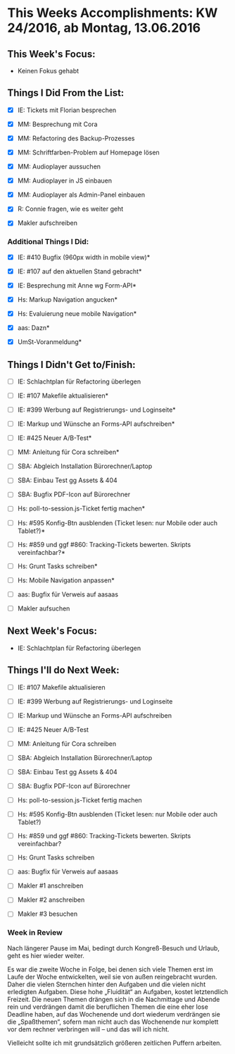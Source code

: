 # This Weeks Accomplishments: KW 24/2016, ab Montag, 13.06.2016



## This Week's Focus:
* Keinen Fokus gehabt


## Things I Did From the List:
- [x] IE: Tickets mit Florian besprechen
- [x] MM: Besprechung mit Cora
- [x] MM: Refactoring des Backup-Prozesses
- [x] MM: Schriftfarben-Problem auf Homepage lösen
- [x] MM: Audioplayer aussuchen
- [x] MM: Audioplayer in JS einbauen
- [x] MM: Audioplayer als Admin-Panel einbauen
- [x] R: Connie fragen, wie es weiter geht
- [x] Makler aufschreiben



### Additional Things I Did:
- [x] IE: #410 Bugfix (960px width in mobile view)*
- [x] IE: #107 auf den aktuellen Stand gebracht*
- [x] IE: Besprechung mit Anne wg Form-API*
- [x] Hs: Markup Navigation angucken*
- [x] Hs: Evaluierung neue mobile Navigation*
- [x] aas: Dazn*
- [x] UmSt-Voranmeldung*



## Things I Didn't Get to/Finish:
- [ ] IE: Schlachtplan für Refactoring überlegen
- [ ] IE: #107 Makefile aktualisieren*
- [ ] IE: #399 Werbung auf Registrierungs- und Loginseite*
- [ ] IE: Markup und Wünsche an Forms-API aufschreiben*
- [ ] IE: #425 Neuer A/B-Test*
- [ ] MM: Anleitung für Cora schreiben*
- [ ] SBA: Abgleich Installation Bürorechner/Laptop
- [ ] SBA: Einbau Test gg Assets & 404
- [ ] SBA: Bugfix PDF-Icon auf Bürorechner
- [ ] Hs: poll-to-session.js-Ticket fertig machen*
- [ ] Hs: #595 Konfig-Btn ausblenden (Ticket lesen: nur Mobile oder auch Tablet?)*
- [ ] Hs: #859 und ggf #860: Tracking-Tickets bewerten. Skripts vereinfachbar?*
- [ ] Hs: Grunt Tasks schreiben*
- [ ] Hs: Mobile Navigation anpassen*
- [ ] aas: Bugfix für Verweis auf aasaas
- [ ] Makler aufsuchen




## Next Week's Focus: 
* IE: Schlachtplan für Refactoring überlegen




## Things I'll do Next Week:
- [ ] IE: #107 Makefile aktualisieren
- [ ] IE: #399 Werbung auf Registrierungs- und Loginseite
- [ ] IE: Markup und Wünsche an Forms-API aufschreiben
- [ ] IE: #425 Neuer A/B-Test
- [ ] MM: Anleitung für Cora schreiben
- [ ] SBA: Abgleich Installation Bürorechner/Laptop
- [ ] SBA: Einbau Test gg Assets & 404
- [ ] SBA: Bugfix PDF-Icon auf Bürorechner
- [ ] Hs: poll-to-session.js-Ticket fertig machen
- [ ] Hs: #595 Konfig-Btn ausblenden (Ticket lesen: nur Mobile oder auch Tablet?)
- [ ] Hs: #859 und ggf #860: Tracking-Tickets bewerten. Skripts vereinfachbar?
- [ ] Hs: Grunt Tasks schreiben
- [ ] aas: Bugfix für Verweis auf aasaas
- [ ] Makler #1 anschreiben
- [ ] Makler #2 anschreiben
- [ ] Makler #3 besuchen




### Week in Review

Nach längerer Pause im Mai, bedingt durch Kongreß-Besuch und Urlaub, geht es hier wieder weiter.

Es war die zweite Woche in Folge, bei denen sich viele Themen erst im Laufe der Woche entwickelten, weil sie von außen reingebracht wurden. Daher die vielen Sternchen hinter den Aufgaben und die vielen nicht erledigten Aufgaben. Diese hohe „Fluidität“ an Aufgaben, kostet letztendlich Freizeit. Die neuen Themen drängen sich in die Nachmittage und Abende rein und verdrängen damit die beruflichen Themen die eine eher lose Deadline haben, auf das Wochenende und dort wiederum verdrängen sie die „Spaßthemen“, sofern man nicht auch das Wochenende nur komplett vor dem rechner verbringen will – und das will ich nicht.

Vielleicht sollte ich mit grundsätzlich größeren zeitlichen Puffern arbeiten.

